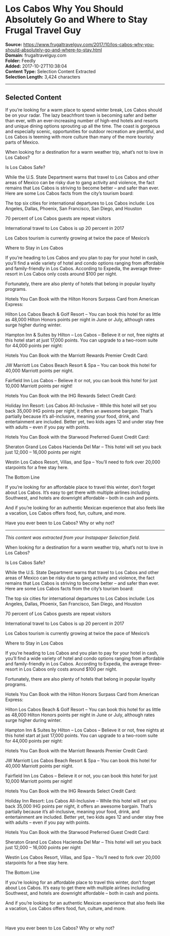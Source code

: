 # Los Cabos Why You Should Absolutely Go and Where to Stay Frugal Travel Guy

**Source:** https://www.frugaltravelguy.com/2017/10/los-cabos-why-you-should-absolutely-go-and-where-to-stay.html  
**Domain:** frugaltravelguy.com  
**Folder:** Feedly  
**Added:** 2017-10-27T10:38:04  
**Content Type:** Selection Content Extracted  
**Selection Length:** 3,424 characters  


---

## Selected Content

If you’re looking for a warm place to spend winter break, Los Cabos should be on your radar. The lazy beachfront town is becoming safer and better than ever, with an ever-increasing number of high-end hotels and resorts and unique dining options sprouting up all the time. The coast is gorgeous and especially scenic, opportunities for outdoor recreation are plentiful, and Los Cabos is teeming with more culture than many of the more touristy parts of Mexico.

When looking for a destination for a warm weather trip, what’s not to love in Los Cabos?

Is Los Cabos Safe?

While the U.S. State Department warns that travel to Los Cabos and other areas of Mexico can be risky due to gang activity and violence, the fact remains that Los Cabos is striving to become better – and safer than ever. Here are some Los Cabos facts from the city’s tourism board:

The top six cities for international departures to Los Cabos include: Los Angeles, Dallas, Phoenix, San Francisco, San Diego, and Houston

70 percent of Los Cabos guests are repeat visitors

International travel to Los Cabos is up 20 percent in 2017

Los Cabos tourism is currently growing at twice the pace of Mexico’s

Where to Stay in Los Cabos

If you’re heading to Los Cabos and you plan to pay for your hotel in cash, you’ll find a wide variety of hotel and condo options ranging from affordable and family-friendly in Los Cabos. According to Expedia, the average three-resort in Los Cabos only costs around $100 per night.

Fortunately, there are also plenty of hotels that belong in popular loyalty programs.

Hotels You Can Book with the Hilton Honors Surpass Card from American Express:

Hilton Los Cabos Beach & Golf Resort – You can book this hotel for as little as 48,000 Hilton Honors points per night in June or July, although rates surge higher during winter.

Hampton Inn & Suites by Hilton – Los Cabos – Believe it or not, free nights at this hotel start at just 17,000 points. You can upgrade to a two-room suite for 44,000 points per night:

Hotels You Can Book with the Marriott Rewards Premier Credit Card:

JW Marriott Los Cabos Beach Resort & Spa – You can book this hotel for 40,000 Marriott points per night.

Fairfield Inn Los Cabos – Believe it or not, you can book this hotel for just 10,000 Marriott points per night!

Hotels You Can Book with the IHG Rewards Select Credit Card:

Holiday Inn Resort: Los Cabos All-Inclusive – While this hotel will set you back 35,000 IHG points per night, it offers an awesome bargain. That’s partially because it’s all-inclusive, meaning your food, drink, and entertainment are included. Better yet, two kids ages 12 and under stay free with adults – even if you pay with points.

Hotels You Can Book with the Starwood Preferred Guest Credit Card:

Sheraton Grand Los Cabos Hacienda Del Mar – This hotel will set you back just 12,000 – 16,000 points per night

Westin Los Cabos Resort, Villas, and Spa – You’ll need to fork over 20,000 starpoints for a free stay here.

The Bottom Line

If you’re looking for an affordable place to travel this winter, don’t forget about Los Cabos. It’s easy to get there with multiple airlines including Southwest, and hotels are downright affordable – both in cash and points.

And if you’re looking for an authentic Mexican experience that also feels like a vacation, Los Cabos offers food, fun, culture, and more.

Have you ever been to Los Cabos? Why or why not?

---

*This content was extracted from your Instapaper Selection field.*

When looking for a destination for a warm weather trip, what’s not to love in Los Cabos?

Is Los Cabos Safe?

While the U.S. State Department warns that travel to Los Cabos and other areas of Mexico can be risky due to gang activity and violence, the fact remains that Los Cabos is striving to become better – and safer than ever. Here are some Los Cabos facts from the city’s tourism board:

The top six cities for international departures to Los Cabos include: Los Angeles, Dallas, Phoenix, San Francisco, San Diego, and Houston

70 percent of Los Cabos guests are repeat visitors

International travel to Los Cabos is up 20 percent in 2017

Los Cabos tourism is currently growing at twice the pace of Mexico’s

Where to Stay in Los Cabos

If you’re heading to Los Cabos and you plan to pay for your hotel in cash, you’ll find a wide variety of hotel and condo options ranging from affordable and family-friendly in Los Cabos. According to Expedia, the average three-resort in Los Cabos only costs around $100 per night.

Fortunately, there are also plenty of hotels that belong in popular loyalty programs.

Hotels You Can Book with the Hilton Honors Surpass Card from American Express:

Hilton Los Cabos Beach & Golf Resort – You can book this hotel for as little as 48,000 Hilton Honors points per night in June or July, although rates surge higher during winter.

Hampton Inn & Suites by Hilton – Los Cabos – Believe it or not, free nights at this hotel start at just 17,000 points. You can upgrade to a two-room suite for 44,000 points per night:

Hotels You Can Book with the Marriott Rewards Premier Credit Card:

JW Marriott Los Cabos Beach Resort & Spa – You can book this hotel for 40,000 Marriott points per night.

Fairfield Inn Los Cabos – Believe it or not, you can book this hotel for just 10,000 Marriott points per night!

Hotels You Can Book with the IHG Rewards Select Credit Card:

Holiday Inn Resort: Los Cabos All-Inclusive – While this hotel will set you back 35,000 IHG points per night, it offers an awesome bargain. That’s partially because it’s all-inclusive, meaning your food, drink, and entertainment are included. Better yet, two kids ages 12 and under stay free with adults – even if you pay with points.

Hotels You Can Book with the Starwood Preferred Guest Credit Card:

Sheraton Grand Los Cabos Hacienda Del Mar – This hotel will set you back just 12,000 – 16,000 points per night

Westin Los Cabos Resort, Villas, and Spa – You’ll need to fork over 20,000 starpoints for a free stay here.

The Bottom Line

If you’re looking for an affordable place to travel this winter, don’t forget about Los Cabos. It’s easy to get there with multiple airlines including Southwest, and hotels are downright affordable – both in cash and points.

And if you’re looking for an authentic Mexican experience that also feels like a vacation, Los Cabos offers food, fun, culture, and more.

 

Have you ever been to Los Cabos? Why or why not?
